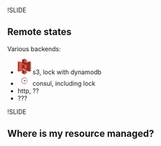 !SLIDE
## Remote states

Various backends:

* <img src="../_images/aws-s3.png" width="30px" style="display:inline" /> s3, lock with dynamodb
* <img src="../_images/consul-logo-grad.png" width="30px" style="display:inline" /> consul, including lock
* http, ??
* ???


!SLIDE
## Where is my resource managed?


